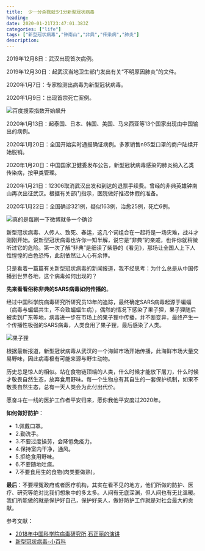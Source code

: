 ```yaml
---
title:  少一分杀戮就少1分新型冠状病毒
heading: 
date: 2020-01-21T23:47:01.383Z
categories: ["life"]
tags: ["新型冠状病毒","钟南山","非典","传染病","肺炎"]
description: 
---
```


2019年12月8日：武汉出现首次病例。

2019年12月30日：起武汉当地卫生部门发出有关“不明原因肺炎”的文件。

2020年1月7日：专家检测出病毒为新型冠状病毒。

2020年1月9日：出现首宗死亡案例。

![百度搜索指数开始飙升](https://gitee.com/smile365/blogimg/raw/master/sxy91/1579651472251.png)

2020年1月13日：起泰国、日本、韩国、美国、马来西亚等13个国家出现由中国输出的病例。

2020年1月20日：全国开始实时通报确证病例。多家销售n95型口罩的商户陆续开始脱销。

2020年1月20日：中国国家卫健委发布公告，新型冠状病毒感染的肺炎纳入乙类传染病，按甲类管理。

2020年1月21日：12306取消武汉出发和到达的退票手续费。曾经的非典英雄钟南山再次出征武汉。根据有关部门指示，医院做好推迟休假的准备。

2020年1月22日：全国确诊321例，疑似163例，治愈25例，死亡6例。

![真的是每刷一下微博就多一个确诊](https://gitee.com/smile365/blogimg/raw/master/sxy91/1579655051349.png)

新型冠状病毒、人传人、致死、春运，这几个词组合在一起将是一场灾难，战斗才刚刚开始。说新型冠状病毒也许你一知半解，说它是“非典”的亲戚，也许你就稍微听过它的危险。第一次了解“非典”是细读了柴静的《看见》，那场让全国人上下人性惶惶的白色恐怖，此刻依然让人心有余悸。

只是看着一篇篇有关新型冠状病毒的新闻报道，我不经思考：为什么总是从中国传播到世界各地，这个病毒如何出现的？

**先来看看俗称非典的SARS病毒如何传播的**。

经过中国科学院病毒研究所研究员13年的追踪，最终确定SARS病毒起源于蝙蝠（病毒与蝙蝠共生，不会致蝙蝠生病），偶然的情况下感染了果子狸，果子狸随后被卖到广东等地，病毒进一步在市场上的果子狸中传播，并不断变异，最终产生一个传播性极强的SARS病毒，人类食用了果子狸，最后感染了人类。

![果子狸](https://gitee.com/smile365/blogimg/raw/master/sxy91/1579655275009.png)

根据最新报道，新型冠状病毒从武汉的一个海鲜市场开始传播，此海鲜市场大量交易野味，因此病毒极有可能来源与野生动物。

历史总是惊人的相似。站在食物链顶端的人类，什么时候才能放下屠刀，什么时候才敬畏自然生态，放弃食用野味。每一个生物总有其自生的一套保护机制，如果不敬畏自然生态，总有一天人类会为此付出代价。

愿奋斗在一线的医护工作者平安归来，愿你我他平安度过2020年。

**如何做好防护**：
- 1.佩戴口罩。
- 2.勤洗手。
- 3.不要过度操劳，会降低免疫力。
- 4.保持室内干净，通风。
- 5.拒绝食用野味。
- 6.不要随地吐痰。
- 7.不要食用生的食物(肉类要做熟)。


**最后**：不要埋冤政府或者医疗机构，其实在看不见的地方，他们所做的防护、医疗、研究等绝对比我们想象中的多太多。人间有无底深渊，但人间也有无比温暖。我们所能做的就是保护好自己，保护好亲人，做好防护工作就是对社会最大的贡献。

参考文献：

- [2018年中国科学院病毒研究所,石正丽的演讲](https://mp.weixin.qq.com/s/Kn8NJ3alIWWXEaWQGnG-xQ)
- [新型冠状病毒-小百科](https://mp.weixin.qq.com/s/ZaDFGzuV5jcRjbPURQU2Gg)


